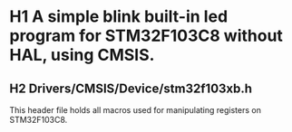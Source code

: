 # H1 A simple blink built-in led program for STM32F103C8 without HAL, using CMSIS.

## H2 Drivers/CMSIS/Device/stm32f103xb.h
This header file holds all macros used for manipulating registers on STM32F103C8.


